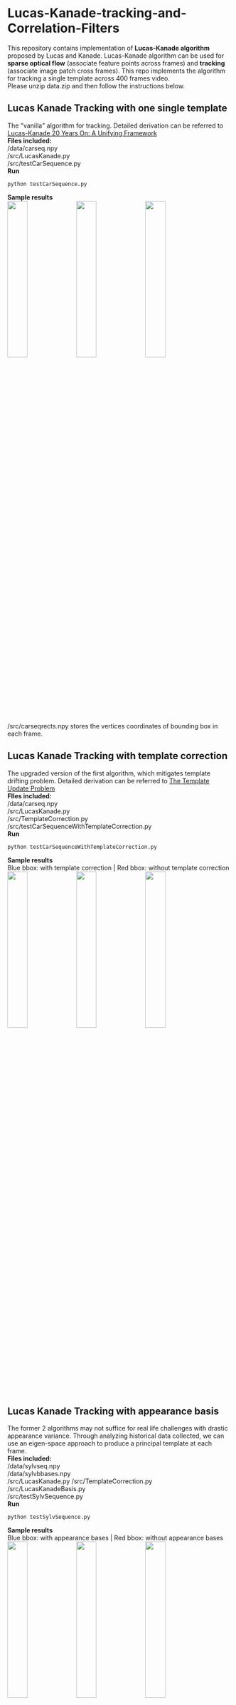 # Lucas-Kanade-tracking-and-Correlation-Filters
This repository contains implementation of **Lucas-Kanade algorithm** proposed by Lucas and Kanade. Lucas-Kanade algorithm can be used for **sparse optical flow** (associate feature points across frames) and **tracking** (associate image patch cross frames). This repo implements the algorithm for tracking a single template across 400 frames video.   
Please unzip data.zip and then follow the instructions below.
## Lucas Kanade Tracking with one single template  
The "vanilla" algorithm for tracking. Detailed derivation can be referred to [Lucas-Kanade 20 Years On: A Unifying Framework](https://www.ri.cmu.edu/pub_files/pub3/baker_simon_2002_3/baker_simon_2002_3.pdf)   
**Files included:**     
/data/carseq.npy  
/src/LucasKanade.py  
/src/testCarSequence.py  
**Run**
```
python testCarSequence.py
```
**Sample results**  
<img src="https://github.com/ziliHarvey/Lucas-Kanade-tracking-and-Correlation-Filters/raw/master/result/tracking_with_one_single_template/Figure_1.png" width=30% height=30%>
<img src="https://github.com/ziliHarvey/Lucas-Kanade-tracking-and-Correlation-Filters/raw/master/result/tracking_with_one_single_template/Figure_2.png" width=30% height=30%>
<img src="https://github.com/ziliHarvey/Lucas-Kanade-tracking-and-Correlation-Filters/raw/master/result/tracking_with_one_single_template/Figure_3.png" width=30% height=30%>  
/src/carseqrects.npy stores the vertices coordinates of bounding box in each frame.  
## Lucas Kanade Tracking with template correction  
The upgraded version of the first algorithm, which mitigates template drifting problem. Detailed derivation can be referred to [The Template Update Problem](https://www.ri.cmu.edu/publications/the-template-update-problem/)  
**FIles included:**  
/data/carseq.npy  
/src/LucasKanade.py  
/src/TemplateCorrection.py  
/src/testCarSequenceWithTemplateCorrection.py  
**Run**
```
python testCarSequenceWithTemplateCorrection.py
```
**Sample results**  
Blue bbox: with template correction | Red bbox: without template correction  
<img src="https://github.com/ziliHarvey/Lucas-Kanade-tracking-and-Correlation-Filters/raw/master/result/tracking_with_template_correction/Figure_1.png" width=30% height=30%>
<img src="https://github.com/ziliHarvey/Lucas-Kanade-tracking-and-Correlation-Filters/raw/master/result/tracking_with_template_correction/Figure_2.png" width=30% height=30%>
<img src="https://github.com/ziliHarvey/Lucas-Kanade-tracking-and-Correlation-Filters/raw/master/result/tracking_with_template_correction/Figure_3.png" width=30% height=30%>
## Lucas Kanade Tracking with appearance basis  
The former 2 algorithms may not suffice for real life challenges with drastic appearance variance. Through analyzing historical data collected, we can use an eigen-space approach to produce a principal template at each frame.  
**Files included:**  
/data/sylvseq.npy  
/data/sylvbbases.npy  
/src/LucasKanade.py
/src/TemplateCorrection.py  
/src/LucasKanadeBasis.py  
/src/testSylvSequence.py  
**Run**
```
python testSylvSequence.py
```
**Sample results**  
Blue bbox: with appearance bases | Red bbox: without appearance bases  
<img src="https://github.com/ziliHarvey/Lucas-Kanade-tracking-and-Correlation-Filters/raw/master/result/tracking_with_appearance_basis/Figure_1.png" width=30% height=30%>
<img src="https://github.com/ziliHarvey/Lucas-Kanade-tracking-and-Correlation-Filters/raw/master/result/tracking_with_appearance_basis/Figure_3.png" width=30% height=30%>
<img src="https://github.com/ziliHarvey/Lucas-Kanade-tracking-and-Correlation-Filters/raw/master/result/tracking_with_appearance_basis/Figure_5.png" width=30% height=30%>
## Lucas Kanade Tracking with dominant affine motion  
This algorithm works on non-stationary camera video  
**Files included**  
/data/aerialseq.npy  
/src/LucasKanadeAffine.py  
/src/SubtractDominantMotion.py  
/src/InverseCompositionAffine.py  
/src/testAerialSequence.py  
**Run**
```
python testAerialSequence.py
```
**Sample results**  
<img src="https://github.com/ziliHarvey/Lucas-Kanade-tracking-and-Correlation-Filters/raw/master/result/tracking_with_dorminant_affine_motion/output.gif" width=50% height=50%>

## Correlation Filters  
The paper of correlation filters can be found here[Visual Object Tracking using Adaptive Correlation Filters](http://www.cs.colostate.edu/~vision/publications/bolme_cvpr10.pdf)  
**Files included**   
/src/Corr-Filters/lena.npy  
/src/Corr-FIlters/example.py  
**Run**  
```
python example.py
```
**Sample results**  
<img src="https://github.com/ziliHarvey/Lucas-Kanade-tracking-and-Correlation-Filters/raw/master/result/tracking_with_correlation_filters/Figure_1.png" width=40% height=40%>
<img src="https://github.com/ziliHarvey/Lucas-Kanade-tracking-and-Correlation-Filters/raw/master/result/tracking_with_correlation_filters/Figure_9.png" width=40% height=40%>
